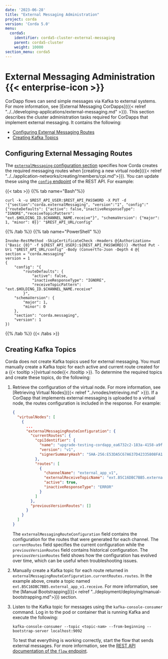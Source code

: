 ```yaml
---
date: '2023-06-28'
title: "External Messaging Administration"
project: corda
version: 'Corda 5.0'
menu:
  corda5:
    identifier: corda5-cluster-external-messaging
    parent: corda5-cluster
    weight: 10000
section_menu: corda5
---
```


# External Messaging Administration {{< enterprise-icon >}}

CorDapp flows can send simple messages via Kafka to external systems. For more information, see [External Messaging CorDapps]({{< relref "../../developing-applications/external-messaging.md" >}}). This section describes the cluster administration tasks required for CorDapps that implement external messaging. It contains the following:
* [Configuring External Messaging Routes](#configuring-external-messaging-routes)
* [Creating Kafka Topics](#creating-kafka-topics)

## Configuring External Messaging Routes

The <a href="./config/fields/externalmessaging.html">`externalMessaging` configuration section</a> specifies how Corda creates the required messaging routes when [creating a new virtual node]({{< relref "../../application-networks/creating/members/cpi.md">}}).
You can update these using the <a href="../reference/rest-api/C5_OpenAPI.html#tag/Configuration-API/operation/put_config">`config` endpoint</a> of the REST API. For example:

{{< tabs >}}
{{% tab name="Bash"%}}
```shell
curl -k -u $REST_API_USER:$REST_API_PASSWORD -X PUT -d '{"section":"corda.externalMessaging", "version":"1", "config":"{"routeDefaults": {"active": false,"inactiveResponseType": "IGNORE","receiveTopicPattern": "ext.$HOLDING_ID.$CHANNEL_NAME.receive"}", "schemaVersion": {"major": 1, "minor": 0}}' "$REST_API_URL/config"
```
{{% /tab %}}
{{% tab name="PowerShell" %}}
```shell
Invoke-RestMethod -SkipCertificateCheck -Headers @{Authorization=("Basic {0}" -f ${REST_API_USER}:${REST_API_PASSWORD})} -Method Put -Uri "$REST_API_URL/config" -Body (ConvertTo-Json -Depth 4 @{
section = "corda.messaging"
version = 1
{
    "config": "{
        "routeDefaults": {
            "active": false,
            "inactiveResponseType": "IGNORE",
            "receiveTopicPattern": "ext.$HOLDING_ID.$CHANNEL_NAME.receive"
        }",
    "schemaVersion": {
        "major": 1,
        "minor": 0
    },
    "section": "corda.messaging",
    "version": 1
})
```
{{% /tab %}}
{{< /tabs >}}

## Creating Kafka Topics

Corda does not create Kafka topics used for external messaging. You must manually create a Kafka topic for each active and current route created for a {{< tooltip >}}virtual node{{< /tooltip >}}. To determine the required topics and create these topics, do the following:

1. Retrieve the configuration of the virtual node. For more information, see [Retrieving Virtual Nodes]({{< relref "../vnodes/retrieving.md" >}}).
   If a CorDapp that implements external messaging is uploaded to a virtual node, the routes configuration is included in the response. For example:
   ```json
   {
     "virtualNodes": [
       {
         ...
         "externalMessagingRouteConfiguration": {
           "currentRoutes": {
             "cpiIdentifier": {
               "name": "upgrade-testing-cordapp_ea6732c2-183a-4158-a9f0-7fe1084e8ee9",
               "version": "v1",
               "signerSummaryHash": "SHA-256:E53DA5C67A637D42335808FA1534005281BAE7E49CCE8833213E58E0FDCA8B35"
             },
             "routes": [
               {
                 "channelName": "external_app_v1",
                 "externalReceiveTopicName": "ext.B5C16DBC7BB5.external_app_v1.receive",
                 "active": true,
                 "inactiveResponseType": "ERROR"
               }
             ]
           },
           "previousVersionRoutes": []
         }
       }
     ]
   }
   ```
   The `externalMessagingRouteConfiguration` field contains the configuration for the routes that were generated for each channel. The `currentRoutes` field specifies the current configuration while the `previousVersionRoutes` field contains historical configuration. The `previousVersionRoutes` field shows how the configuration has evolved over time, which can be useful when troubleshooting issues.

2. Manually create a Kafka topic for each route returned in `externalMessagingRouteConfiguration.currentRoutes.routes`. In the example above, create a topic named `ext.B5C16DBC7BB5.external_app_v1.receive`. For more information, see the [Manual Bootstrapping]({{< relref "../deployment/deploying/manual-bootstrapping.md">}}) section.

3. Listen to the Kafka topic for messages using the `kafka-console-consumer` command. Log in to the pod or container that is running Kafka and execute the following:
   ```
   kafka-console-consumer --topic <topic-nam> --from-beginning --bootstrap-server localhost:9092
   ```
   To test that everything is working correctly, start the flow that sends external messages. For more information, see the <a href="../reference/rest-api/C5_OpenAPI.html#tag/Flow-Management-API/operation/post_flow__holdingidentityshorthash_">REST API documentation of the `flow` endpoint</a>.

